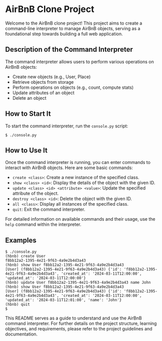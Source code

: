 # AirBnB Clone Project

Welcome to the AirBnB clone project! This project aims to create a command-line interpreter to manage AirBnB objects, serving as a foundational step towards building a full web application.

## Description of the Command Interpreter

The command interpreter allows users to perform various operations on AirBnB objects:

- Create new objects (e.g., User, Place)
- Retrieve objects from storage
- Perform operations on objects (e.g., count, compute stats)
- Update attributes of an object
- Delete an object

## How to Start It

To start the command interpreter, run the `console.py` script:

```
$ ./console.py
```

## How to Use It

Once the command interpreter is running, you can enter commands to interact with AirBnB objects. Here are some basic commands:

- `create <class>`: Create a new instance of the specified class.
- `show <class> <id>`: Display the details of the object with the given ID.
- `update <class> <id> <attribute> <value>`: Update the specified attribute of the object.
- `destroy <class> <id>`: Delete the object with the given ID.
- `all <class>`: Display all instances of the specified class.
- `quit`: Exit the command interpreter.

For detailed information on available commands and their usage, use the `help` command within the interpreter.

## Examples

```
$ ./console.py
(hbnb) create User
f8bb12a2-1395-4e21-9f63-4a9e2b4d3a43
(hbnb) show User f8bb12a2-1395-4e21-9f63-4a9e2b4d3a43
[User] (f8bb12a2-1395-4e21-9f63-4a9e2b4d3a43) {'id': 'f8bb12a2-1395-4e21-9f63-4a9e2b4d3a43', 'created_at': '2024-03-11T12:00:00', 'updated_at': '2024-03-11T12:00:00'}
(hbnb) update User f8bb12a2-1395-4e21-9f63-4a9e2b4d3a43 name John
(hbnb) show User f8bb12a2-1395-4e21-9f63-4a9e2b4d3a43
[User] (f8bb12a2-1395-4e21-9f63-4a9e2b4d3a43) {'id': 'f8bb12a2-1395-4e21-9f63-4a9e2b4d3a43', 'created_at': '2024-03-11T12:00:00', 'updated_at': '2024-03-11T12:01:00', 'name': 'John'}
(hbnb) quit
$
```

This README serves as a guide to understand and use the AirBnB command interpreter. For further details on the project structure, learning objectives, and requirements, please refer to the project guidelines and documentation.
